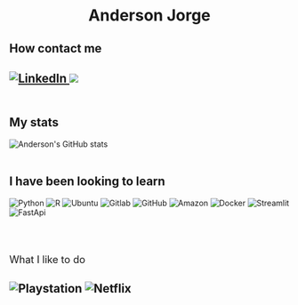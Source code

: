 <h1 align="center">  Anderson Jorge </h1> 

<h2>  How contact me <h2> 

<p align="left">
<a href="www.linkedin.com/in/anderson-jorge">
    <img alt="LinkedIn" src="https://img.shields.io/badge/LinkedIn-0077B5?style=for-the-badge&logo=linkedin&logoColor=white" />
</a>
<a href="https://api.whatsapp.com/send?phone=5511960636807&text=Tudo%20tranquilo%20Anderson%3F%20Vi%20seu%20perfil%20do%20GitHub%20e%20queria%20trocar%20algumas%20figurinhas%20com%20voc%C3%AA%3F">
    <img src="https://img.shields.io/badge/WhatsApp-25D366?style=for-the-badge&logo=whatsapp&logoColor=white" />
</a>
<br/><br/>

<h2>  My stats </h2> 

![Anderson's GitHub stats](https://github-readme-stats.vercel.app/api?username=andersonBudziak&show_icons=true&theme=white-green)
<br/><br/>

<h2> I have been looking to learn </h2>
<p align="left">
    <img alt="Python" src="https://img.shields.io/badge/Python-3776AB?style=for-the-badge&logo=python&logoColor=white">
    <img alt="R" src="https://img.shields.io/badge/R-276DC3?style=for-the-badge&logo=r&logoColor=white">
    <img alt="Ubuntu" src="https://img.shields.io/badge/Ubuntu-E95420?style=for-the-badge&logo=ubuntu&logoColor=white">
    <img alt="Gitlab" src="https://img.shields.io/badge/GitLab-330F63?style=for-the-badge&logo=gitlab&logoColor=white">
    <img alt="GitHub" src="https://img.shields.io/badge/GitHub-100000?style=for-the-badge&logo=github&logoColor=white">
    <img alt="Amazon" src="https://img.shields.io/badge/Amazon_AWS-232F3E?style=for-the-badge&logo=amazon-aws&logoColor=white">
    <img alt="Docker" src="https://img.shields.io/badge/Docker-2CA5E0?style=for-the-badge&logo=docker&logoColor=white">
    <img alt="Streamlit" src="https://img.shields.io/badge/Streamlit-FF4B4B?style=for-the-badge&logo=Streamlit&logoColor=white">
    <img alt="FastApi" src="https://img.shields.io/badge/fastapi-109989?style=for-the-badge&logo=FASTAPI&logoColor=white">
</a>

<br/><br/>
<p style="text-align: left;font-size: 18px"> What I like to do</p>

<h2 align="left">
    <img alt="Playstation" src="https://img.shields.io/badge/PlayStation-003791?style=for-the-badge&logo=playstation&logoColor=white">
    <img alt="Netflix" src="https://img.shields.io/badge/Netflix-E50914?style=for-the-badge&logo=netflix&logoColor=white">
</h2>
